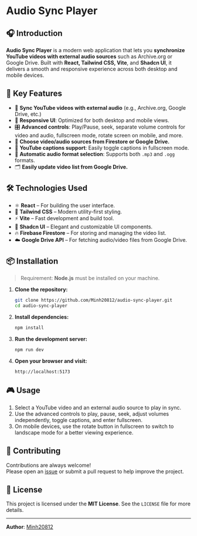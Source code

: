 # Audio Sync Player

## 🎧 Introduction

**Audio Sync Player** is a modern web application that lets you **synchronize YouTube videos with external audio sources** such as Archive.org or Google Drive. Built with **React, Tailwind CSS, Vite**, and **Shadcn UI**, it delivers a smooth and responsive experience across both desktop and mobile devices.

## 🚀 Key Features

- 🔗 **Sync YouTube videos with external audio** (e.g., Archive.org, Google Drive, etc.)
- 📱 **Responsive UI**: Optimized for both desktop and mobile views.
- 🎛 **Advanced controls**: Play/Pause, seek, separate volume controls for video and audio, fullscreen mode, rotate screen on mobile, and more.
- 📂 **Choose video/audio sources from Firestore or Google Drive.**
- 💬 **YouTube captions support**: Easily toggle captions in fullscreen mode.
- 🔄 **Automatic audio format selection**: Supports both `.mp3` and `.ogg` formats.
- 🗂 **Easily update video list from Google Drive.**

## 🛠 Technologies Used

- ⚛️ **React** – For building the user interface.
- 💨 **Tailwind CSS** – Modern utility-first styling.
- ⚡ **Vite** – Fast development and build tool.
- 🧩 **Shadcn UI** – Elegant and customizable UI components.
- 🔥 **Firebase Firestore** – For storing and managing the video list.
- ☁️ **Google Drive API** – For fetching audio/video files from Google Drive.

## 📦 Installation

> Requirement: **Node.js** must be installed on your machine.

1. **Clone the repository:**

   ```bash
   git clone https://github.com/Minh20812/audio-sync-player.git
   cd audio-sync-player
   ```

2. **Install dependencies:**

   ```bash
   npm install
   ```

3. **Run the development server:**

   ```bash
   npm run dev
   ```

4. **Open your browser and visit:**

   ```
   http://localhost:5173
   ```

## 🎮 Usage

1. Select a YouTube video and an external audio source to play in sync.
2. Use the advanced controls to play, pause, seek, adjust volumes independently, toggle captions, and enter fullscreen.
3. On mobile devices, use the rotate button in fullscreen to switch to landscape mode for a better viewing experience.

## 🤝 Contributing

Contributions are always welcome!  
Please open an [issue](https://github.com/Minh20812/audio-sync-player/issues) or submit a pull request to help improve the project.

## 📄 License

This project is licensed under the **MIT License**. See the `LICENSE` file for more details.

---

**Author**: [Minh20812](https://github.com/Minh20812)
